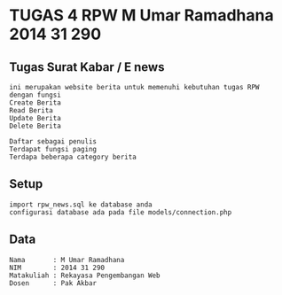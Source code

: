 # TUGAS 4 RPW M Umar Ramadhana 2014 31 290 #

## Tugas Surat Kabar / E news ##
```
ini merupakan website berita untuk memenuhi kebutuhan tugas RPW
dengan fungsi
Create Berita
Read Berita
Update Berita
Delete Berita

Daftar sebagai penulis
Terdapat fungsi paging
Terdapa beberapa category berita
```

## Setup ##
```
import rpw_news.sql ke database anda
configurasi database ada pada file models/connection.php
```

## Data ##
```
Nama       : M Umar Ramadhana
NIM        : 2014 31 290
Matakuliah : Rekayasa Pengembangan Web
Dosen      : Pak Akbar
```